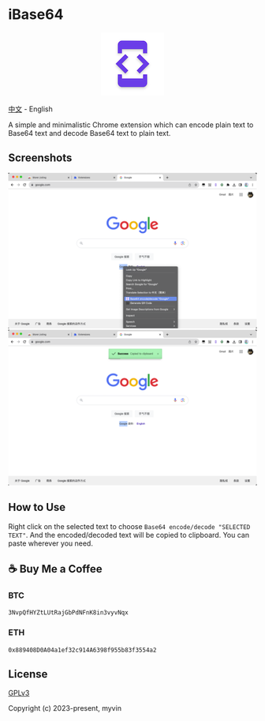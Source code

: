 # iBase64

<p align='center'>
    <img src='src/images/icons/128.png' alt="iBase64 logo">
</p>

[中文](README.zh.md) - English

A simple and minimalistic Chrome extension which can encode plain text to Base64 text and decode Base64 text to plain text.

## Screenshots

<img src='screenshots/1.png' alt="screenshot">
<img src='screenshots/2.png' alt="screenshot">

## How to Use

Right click on the selected text to choose `Base64 encode/decode "SELECTED TEXT"`. And the encoded/decoded text will be copied to clipboard. You can paste wherever you need.

## :coffee: Buy Me a Coffee

### BTC

``` copy
3NvpQfHYZtLUtRajGbPdNFnK8in3vyvNqx
```

### ETH

``` copy
0x889408D0A04a1ef32c914A6398f955b83f3554a2
```

## License

[GPLv3](https://www.gnu.org/licenses/gpl-3.0.html)

Copyright (c) 2023-present, myvin
